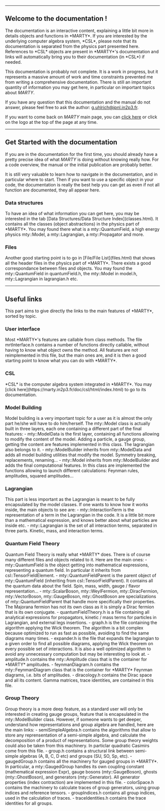 ***
<h2>Welcome to the documentation !</h2>
The documentation is an interactive content, explaining a little bit more in 
details objects and functions in *MARTY*. If you are interested by the underlying
computer algebra system, *CSL*, please note that its documentation is separated 
from the physics part presented here. References to *CSL* objects are present
in *MARTY*'s documentation and links will automatically bring you to their 
documentation (in *CSL*) if needed.

This documentation is probably not complete. It is a work in progress, but it 
represents a massive amount of work and time constraints prevented me from 
writing a comprehensive documentation. There is still an important quantity 
of information you may get here, in particular on important topics about
*MARTY*.

If you have any question that this documentation and the manual do not answer, 
please feel free to ask the author: <g.uhlrich@ipnl.in2p3.fr>.

If you want to come back on *MARTY* main page, you can 
[click here](https://marty.in2p3.fr) or click on the logo at the top of the page
at any time.

***
<h2>Get Started with the documentation</h2>

If you are in the documentation for the first time, you should already have a
pretty precise idea of what *MARTY* is doing without knowing really how. For a 
code overview, the manual or the initial publication are probably better. 

It is still very valuable to learn how to navigate in the documentation, and
in particular where to start. Then if you want to use a specific object in your
code, the documentation is really the best help you can get as even if not all 
function are documented, they all appear here.

<h3>Data structures</h3>
To have an idea of what information you can get here, you may be interested 
in the tab [Data Structures/Data Structure Index](classes.html). It contains all
the classes (object abstractions) in the physics part of *MARTY*.  You may found 
there what is a mty::QuantumField, a high energy physics mty::Model, a 
mty::Lagrangian, a mty::Propagator and more.

<h3>Files</h3>
Another good starting point is to go in [File/File List](files.html) that shows 
all the header files in the physics part of *MARTY*. There exists a good 
correspondance between files and objects. You may found the mty::QuantumField in 
quantumField.h, the mty::Model in model.h, mty::Lagrangian in lagrangian.h etc.

***
<h2>Useful links</h2>
This part aims to give directly the links to the main features of *MARTY*, 
sorted by topic. 

<h3>User interface</h3>
Most *MARTY*'s features are callable from class methods. The file 
mrtInterface.h contains a number of functions directly callable, without having
to know what object owns the method. All features are not reimplemented in this
file, but the main ones are, and it is then a good starting point to know what 
you can do with *MARTY*.

<h3>CSL</h3>
*CSL* is the computer algebra system integrated in *MARTY*. You may 
[click here](https://marty.in2p3.fr/doc/csl/html/index.html) to go to its 
documentation.
<h3>Model Building</h3>
Model building is a very important topic for a user as it is almost the only
part he/she will have to do him/herself. The mty::Model class is actually built
in three layers, each one containing a different part of the final features:
- mty::ModelData is the first layer, containing all functions allowing to 
modify the content of the model. Adding a particle, a gauge group, getting the
content are features implemented in this class. The lagrangian also belongs to 
it.
- mty::ModelBuilder inherits from mty::ModelData and adds all model building 
utilities that modify the model. Symmetry breaking, replacements, renaming...
- mty::Model inherits from mty::ModelBuilder and adds the final computational
features. In this class are implemented the functions allowing to launch 
different calculations: Feynman rules, amplitudes, squared amplitudes...

<h3>Lagrangian</h3>
This part is less important as the Lagrangian is meant to be fully encapsulated
by the model classes. If one wants to know how it works inside, the main objects
to see are:
- mty::InteractionTerm is the representation of a term in the Lagrangian in the 
code. It is a little bit more than a mathematical expression, and
knows better about what particles are inside etc.
- mty::Lagrangian is the set of all interaction terms, separated in three parts.
Kinetic, mass, and interaction terms.

<h3>Quantum Field Theory</h3>
Quantum Field Theory is really what *MARTY* does. There is of course many
different files and objects related to it. Here are the main ones:
- mty::QuantumField is the object getting into mathematical expressions, 
representing a quantum field. In particular it inherits from
csl::TensorFieldElement. 
- mty::QuantumFieldParent is the parent object of mty::QuantumField (inheriting 
from csl::TensorFieldParent). It contains all the quantum data about the field.
Spin, mass, width, gauge / flavor representation...
- mty::ScalarBoson, mty::WeylFermion, mty::DiracFermion, mty::VectorBoson, 
mty::GaugeBoson, mty::GhostBoson are specializations of mty::QuantumFieldParent
that handle more specifically their properties. The Majorana fermion has not its
own class as it is simply a Dirac fermion that is its own conjugate.
- quantumFieldTheory.h is a file containing all analytical expressions for 
propagators, kinetic / mass terms for particles in Lagrangian, and external legs
insertions.
- graph.h is the file containing the algorithm applying the Wick theorem. The
algorithm is a bit complex because optimized to run as fast as possible, 
avoiding to find the same diagrams many times.
- expander.h is the file that expands the lagrangian to a given order to find 
all possible diagrams, applying the Wick theorem on every possible set of 
interactions. It is also a well optimized algorithm to avoid any unnecessary 
computation but may be interesting to look at.
- amplitude.h contains the mty::Amplitude class that is the container 
for *MARTY* amplitudes. 
- feynmanDiagram.h contains the mty::FeynmanDiagram class that is the container 
for *MARTY* Feynman diagrams, i.e. bits of amplitudes. 
- diracology.h contains the Dirac space and all its content. Gamma matrices, 
trace identities, are contained in this file.

<h3>Group Theory</h3>
Group theory is a more deep feature, as a standard user will only be interested
in creating gauge groups, feature that is encapsulated in the mty::ModelBuilder
class. However, if someone wants to get deeper, understand
how representations and group algebra are handled, here are the main links:
- semiSimpleAlgebra.h contains the algorithms that allow to store any 
reprensentation of a semi-simple algebra, and calculate the decomposition of a 
product of representations. Some group theory weights could also be taken from
this machinery. In particlar quadratic Casimirs come from this file.
- group.h contains a structural link between semi-simple algebras (A, B, C, D 
etc) and groups (SU, SO, Sp, etc).
- gaugedGroup.h contains all the machinery for gauged groups in *MARTY*. In 
particular, a mty::GaugedGroup handles its own coupling constant (mathematical
expression Expr), gauge bosons (mty::GaugeBoson), ghosts (mty::GhostBoson), 
and generators (mty::Generator). All generator properties (index contraction)
are implemented in this file.
- colorSpace.h contains the machinery to calculate traces of group generators,
using group indices and reference tensors.
- groupIndices.h contains all group indices, used in the calculation of traces.
- traceIdentities.h contains the trace identities for all groups.
